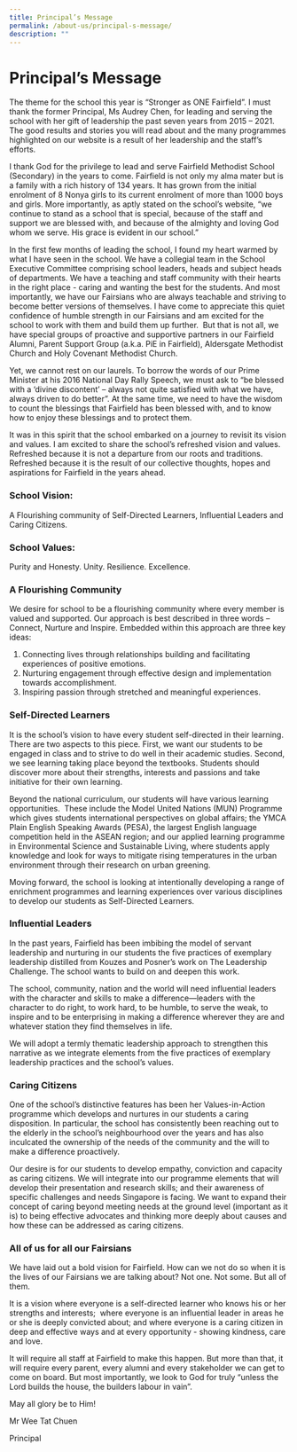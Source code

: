 ```yaml
---
title: Principal’s Message
permalink: /about-us/principal-s-message/
description: ""
---
```

Principal’s Message
===================

The theme for the school this year is “Stronger as ONE Fairfield”. I must thank the former Principal, Ms Audrey Chen, for leading and serving the school with her gift of leadership the past seven years from 2015 – 2021. The good results and stories you will read about and the many programmes highlighted on our website is a result of her leadership and the staff’s efforts.

  

I thank God for the privilege to lead and serve Fairfield Methodist School (Secondary) in the years to come. Fairfield is not only my alma mater but is a family with a rich history of 134 years. It has grown from the initial enrolment of 8 Nonya girls to its current enrolment of more than 1000 boys and girls. More importantly, as aptly stated on the school’s website, “we continue to stand as a school that is special, because of the staff and support we are blessed with, and because of the almighty and loving God whom we serve. His grace is evident in our school.”

  

In the first few months of leading the school, I found my heart warmed by what I have seen in the school. We have a collegial team in the School Executive Committee comprising school leaders, heads and subject heads of departments. We have a teaching and staff community with their hearts in the right place - caring and wanting the best for the students. And most importantly, we have our Fairsians who are always teachable and striving to become better versions of themselves. I have come to appreciate this quiet confidence of humble strength in our Fairsians and am excited for the school to work with them and build them up further.  But that is not all, we have special groups of proactive and supportive partners in our Fairfield Alumni, Parent Support Group (a.k.a. PiE in Fairfield), Aldersgate Methodist Church and Holy Covenant Methodist Church.

  

Yet, we cannot rest on our laurels. To borrow the words of our Prime Minister at his 2016 National Day Rally Speech, we must ask to “be blessed with a ‘divine discontent’ – always not quite satisfied with what we have, always driven to do better”. At the same time, we need to have the wisdom to count the blessings that Fairfield has been blessed with, and to know how to enjoy these blessings and to protect them.

  

It was in this spirit that the school embarked on a journey to revisit its vision and values. I am excited to share the school’s refreshed vision and values. Refreshed because it is not a departure from our roots and traditions. Refreshed because it is the result of our collective thoughts, hopes and aspirations for Fairfield in the years ahead.

  

### School Vision: 
A Flourishing community of Self-Directed Learners, Influential Leaders and Caring Citizens.

  

### School Values:
Purity and Honesty. Unity. Resilience. Excellence.

  

### A Flourishing Community
We desire for school to be a flourishing community where every member is valued and supported. Our approach is best described in three words – Connect, Nurture and Inspire. Embedded within this approach are three key ideas:  

1. 	Connecting lives through relationships building and facilitating experiences of positive emotions. 
2. 	Nurturing engagement through effective design and implementation towards  accomplishment.
3. 	Inspiring passion through stretched and meaningful experiences.
  

### Self-Directed Learners

It is the school’s vision to have every student self-directed in their learning. There are two aspects to this piece. First, we want our students to be engaged in class and to strive to do well in their academic studies. Second, we see learning taking place beyond the textbooks. Students should discover more about their strengths, interests and passions and take initiative for their own learning.

  

Beyond the national curriculum, our students will have various learning opportunities.  These include the Model United Nations (MUN) Programme which gives students international perspectives on global affairs; the YMCA Plain English Speaking Awards (PESA), the largest English language competition held in the ASEAN region; and our applied learning programme in Environmental Science and Sustainable Living, where students apply knowledge and look for ways to mitigate rising temperatures in the urban environment through their research on urban greening.  

  

Moving forward, the school is looking at intentionally developing a range of enrichment programmes and learning experiences over various disciplines to develop our students as Self-Directed Learners. 

  

### Influential Leaders

In the past years, Fairfield has been imbibing the model of servant leadership and nurturing in our students the five practices of exemplary leadership distilled from Kouzes and Posner’s work on The Leadership Challenge. The school wants to build on and deepen this work. 

  

The school, community, nation and the world will need influential leaders with the character and skills to make a difference—leaders with the character to do right, to work hard, to be humble, to serve the weak, to inspire and to be enterprising in making a difference wherever they are and whatever station they find themselves in life.

  

We will adopt a termly thematic leadership approach to strengthen this narrative as we integrate elements from the five practices of exemplary leadership practices and the school’s values.

  

### Caring Citizens

One of the school’s distinctive features has been her Values-in-Action programme which develops and nurtures in our students a caring disposition. In particular, the school has consistently been reaching out to the elderly in the school’s neighbourhood over the years and has also inculcated the ownership of the needs of the community and the will to make a difference proactively.

  

Our desire is for our students to develop empathy, conviction and capacity as caring citizens. We will integrate into our programme elements that will develop their presentation and research skills; and their awareness of specific challenges and needs Singapore is facing. We want to expand their concept of caring beyond meeting needs at the ground level (important as it is) to being effective advocates and thinking more deeply about causes and how these can be addressed as caring citizens.  

  

### All of us for all our Fairsians

We have laid out a bold vision for Fairfield. How can we not do so when it is the lives of our Fairsians we are talking about? Not one. Not some. But all of them. 

  

It is a vision where everyone is a self-directed learner who knows his or her strengths and interests;  where everyone is an influential leader in areas he or she is deeply convicted about; and where everyone is a caring citizen in deep and effective ways and at every opportunity - showing kindness, care and love.

  

It will require all staff at Fairfield to make this happen. But more than that, it will require every parent, every alumni and every stakeholder we can get to come on board. But most importantly, we look to God for truly “unless the Lord builds the house, the builders labour in vain”.

  

May all glory be to Him!

  

Mr Wee Tat Chuen  

Principal